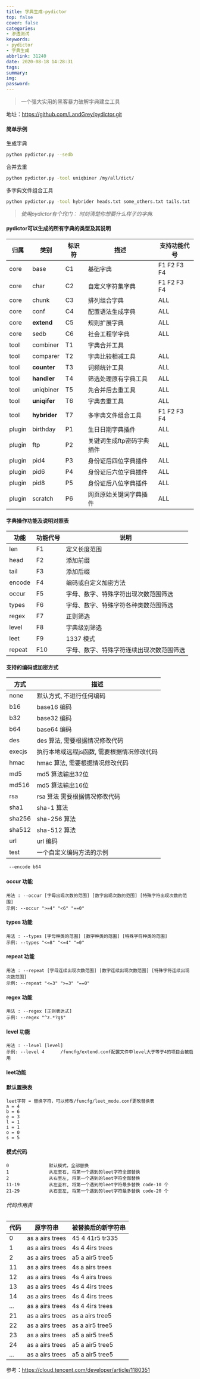```yaml
---
title: 字典生成-pydictor
top: false
cover: false
categories:
- 渗透测试
keywords:
- pydictor
- 字典生成
abbrlink: 31240
date: 2020-08-18 14:28:31
tags:
summary:
img:
password:
---
```


>  一个强大实用的黑客暴力破解字典建立工具



地址：https://github.com/LandGrey/pydictor.git



#### 简单示例

生成字典

```bash
python pydictor.py --sedb
```

合并去重

```bash
python pydictor.py -tool uniqbiner /my/all/dict/
```



多字典文件组合工具

```bash
python pydictor.py -tool hybrider heads.txt some_others.txt tails.txt
```



>*使用pydictor有个窍门： 时刻清楚你想要什么样子的字典.*

#### 

#### pydictor可以生成的所有字典的类型及其说明

| 归属   | 类别         | 标识符 | 描述                      | 支持功能代号 |
| ------ | ------------ | ------ | ------------------------- | ------------ |
| core   | base         | C1     | 基础字典                  | F1 F2 F3 F4  |
| core   | char         | C2     | 自定义字符集字典          | F1 F2 F3 F4  |
| core   | chunk        | C3     | 排列组合字典              | ALL          |
| core   | conf         | C4     | 配置语法生成字典          | ALL          |
| core   | **extend**   | C5     | 规则扩展字典              | ALL          |
| core   | sedb         | C6     | 社会工程学字典            | ALL          |
| tool   | combiner     | T1     | 字典合并工具              |              |
| tool   | comparer     | T2     | 字典比较相减工具          | ALL          |
| tool   | **counter**  | T3     | 词频统计工具              | ALL          |
| tool   | **handler**  | T4     | 筛选处理原有字典工具      | ALL          |
| tool   | uniqbiner    | T5     | 先合并后去重工具          | ALL          |
| tool   | **uniqifer** | T6     | 字典去重工具              | ALL          |
| tool   | **hybrider** | T7     | 多字典文件组合工具        | F1 F2 F3 F4  |
| plugin | birthday     | P1     | 生日日期字典插件          | ALL          |
| plugin | ftp          | P2     | 关键词生成ftp密码字典插件 | ALL          |
| plugin | pid4         | P3     | 身份证后四位字典插件      | ALL          |
| plugin | pid6         | P4     | 身份证后六位字典插件      | ALL          |
| plugin | pid8         | P5     | 身份证后八位字典插件      | ALL          |
| plugin | scratch      | P6     | 网页原始关键词字典插件    | ALL          |



#### 字典操作功能及说明对照表

| 功能   | 功能代号 | 说明                                     |
| ------ | -------- | ---------------------------------------- |
| len    | F1       | 定义长度范围                             |
| head   | F2       | 添加前缀                                 |
| tail   | F3       | 添加后缀                                 |
| encode | F4       | 编码或自定义加密方法                     |
| occur  | F5       | 字母、数字、特殊字符出现次数范围筛选     |
| types  | F6       | 字母、数字、特殊字符各种类数范围筛选     |
| regex  | F7       | 正则筛选                                 |
| level  | F8       | 字典级别筛选                             |
| leet   | F9       | 1337 模式                                |
| repeat | F10      | 字母、数字、特殊字符连续出现次数范围筛选 |



#### 支持的编码或加密方式

| 方式   | 描述                                       |
| ------ | ------------------------------------------ |
| none   | 默认方式, 不进行任何编码                   |
| b16    | base16 编码                                |
| b32    | base32 编码                                |
| b64    | base64 编码                                |
| des    | des 算法, 需要根据情况修改代码             |
| execjs | 执行本地或远程js函数, 需要根据情况修改代码 |
| hmac   | hmac 算法, 需要根据情况修改代码            |
| md5    | md5 算法输出32位                           |
| md516  | md5 算法输出16位                           |
| rsa    | rsa 算法 需要根据情况修改代码              |
| sha1   | sha-1 算法                                 |
| sha256 | sha-256 算法                               |
| sha512 | sha-512 算法                               |
| url    | url 编码                                   |
| test   | 一个自定义编码方法的示例                   |

```bash
 --encode b64
```



#### occur 功能

```
用法 : --occur [字母出现次数的范围] [数字出现次数的范围] [特殊字符出现次数的范围]
示例: --occur ">=4" "<6" "==0"
```

#### types 功能

```
用法 : --types [字母种类的范围] [数字种类的范围] [特殊字符种类的范围]
示例: --types "<=8" "<=4" "=0"
```

#### repeat 功能

```
用法 : --repeat [字母连续出现次数范围] [数字连续出现次数范围] [特殊字符连续出现次数范围]
示例: --repeat "<=3" ">=3" "==0"
```

#### regex 功能

```
用法 : --regex [正则表达式]
示例: --regex "^z.*?g$"
```

#### level 功能

```
用法 : --level [level]
示例: --level 4      /funcfg/extend.conf配置文件中level大于等于4的项目会被启用
```

#### leet功能

#### 默认置换表

```
leet字符 = 替换字符，可以修改/funcfg/leet_mode.conf更改替换表
a = 4
b = 6
e = 3
l = 1
i = 1
o = 0
s = 5
```

#### 模式代码

```
0               默认模式，全部替换
1               从左至右, 将第一个遇到的leet字符全部替换
2               从右至左, 将第一个遇到的leet字符全部替换
11-19           从左至右, 将第一个遇到的leet字符最多替换 code-10 个
21-29           从右至左, 将第一个遇到的leet字符最多替换 code-20 个
```

###### 代码作用表

| 代码 | 原字符串        | 被替换后的新字符串 |
| ---- | --------------- | ------------------ |
| 0    | as a airs trees | 45 4 41r5 tr335    |
| 1    | as a airs trees | 4s 4 4irs trees    |
| 2    | as a airs trees | a5 a air5 tree5    |
| 11   | as a airs trees | 4s a airs trees    |
| 12   | as a airs trees | 4s 4 airs trees    |
| 13   | as a airs trees | 4s 4 4irs trees    |
| 14   | as a airs trees | 4s 4 4irs trees    |
| ...  | as a airs trees | 4s 4 4irs trees    |
| 21   | as a airs trees | as a airs tree5    |
| 22   | as a airs trees | as a air5 tree5    |
| 23   | as a airs trees | a5 a air5 tree5    |
| 24   | as a airs trees | a5 a air5 tree5    |
| ...  | as a airs trees | a5 a air5 tree5    |



参考：https://cloud.tencent.com/developer/article/1180351

